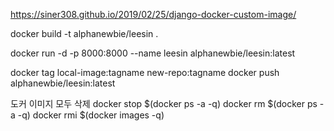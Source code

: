https://siner308.github.io/2019/02/25/django-docker-custom-image/


docker build -t alphanewbie/leesin .


docker run -d -p 8000:8000 --name leesin alphanewbie/leesin:latest


docker tag local-image:tagname new-repo:tagname
docker push alphanewbie/leesin:latest



도커 이미지 모두 삭제
docker stop $(docker ps -a -q)
docker rm $(docker ps -a -q)
docker rmi $(docker images -q) 